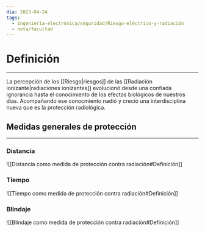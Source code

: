 ```yaml
---
dia: 2023-04-24
tags:
  - ingeniería-electrónica/seguridad/Riesgo-eléctrico-y-radiación
  - nota/facultad
---
```

# Definición
---
La percepción de los [[Riesgo|riesgos]] de las [[Radiación ionizante|radiaciones ionizantes]] evolucionó desde una confiada ignorancia hasta el conocimiento de los efectos biológicos de nuestros días. Acompañando ese conocmiento nadió y creció una interdisciplina nueva que es la protección radiológica.


## Medidas generales de protección
---
### Distancia
![[Distancia como medida de protección contra radiación#Definición]]

### Tiempo
![[Tiempo como medida de protección contra radiación#Definición]]

### Blindaje
![[Blindaje como medida de protección contra radiación#Definición]]